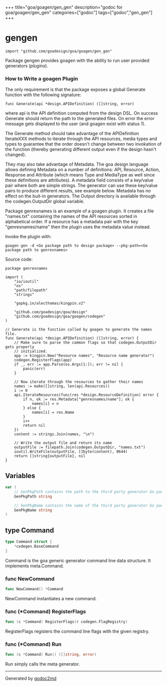 +++
title="goa/goagen/gen_gen"
description="godoc for goa/goagen/gen_gen"
categories=["godoc"]
tags=["godoc","gen_gen"]
+++

# gengen
    import "github.com/goadesign/goa/goagen/gen_gen"

Package gengen provides goagen with the ability to run user provided generators (*plugins*).

### How to Write a goagen Plugin
The only requirement is that the package exposes a global Generate function with the following
signature:


	func Generate(api *design.APIDefinition) ([]string, error)

where api is the API definition computed from the design DSL. On success Generate should return
the path to the generated files. On error the error message gets displayed to the user (and
goagen exist with status 1).

The Generate method should take advantage of the APIDefinition IterateXXX methods to iterate
through the API resources, media types and types to guarantee that the order doesn't change
between two invokation of the function (thereby generating different output even if the design
hasn't changed).

They may also take advantage of Metadata. The goa design language allows defining Metadata on a
number of definitions: API, Resource, Action, Response and Attribute (which means Type and
MediaType as well since these definitions are attributes). A metadata field consists of a
key/value pair where both are simple strings. The generator can use these key/value pairs to
produce different results, see example below. Metadata has no effect on the buit-in generators.
The Output directory is available through the codegen.OutputDir global variable.

Package genresnames is an example of a goagen plugin. It creates a file "names.txt" containing
the names of the API resources sorted in alphabetical order. If a resource has a
metadata pair with the key "genresnames/name" then the plugin uses the metadata value instead.

Invoke the plugin with:


	goagen gen -d <Go package path to design package> --pkg-path=<Go package path to genresnames>

Source code:


	package genresnames
	
	import (
		"io/ioutil"
		"os"
		"path/filepath"
		"strings"
	
		"gopkg.in/alecthomas/kingpin.v2"
	
		"github.com/goadesign/goa/design"
		"github.com/goadesign/goa/goagen/codegen"
	)
	
	// Generate is the function called by goagen to generate the names file.
	func Generate(api *design.APIDefinition) ([]string, error) {
		// Make sure to parse the common flags so that codegen.OutputDir gets properly
		// initialized.
		app := kingpin.New("Resource names", "Resource name generator")
		codegen.RegisterFlags(app)
		if _, err := app.Parse(os.Args[1:]); err != nil {
			panic(err)
		}
	
		// Now iterate through the resources to gather their names
		names := make([]string, len(api.Resources))
		i := 0
		api.IterateResources(func(res *design.ResourceDefinition) error {
			if n, ok := res.Metadata["genresnames/name"]; ok {
				names[i] = n
			} else {
				names[i] = res.Name
			}
			i++
			return nil
		})
		content := strings.Join(names, "\n")
	
		// Write the output file and return its name
		outputFile := filepath.Join(codegen.OutputDir, "names.txt")
		ioutil.WriteFile(outputFile, []byte(content), 0644)
		return []string{outputFile}, nil
	}





## Variables
``` go
var (
    // GenPkgPath contains the path to the third party generator Go package.
    GenPkgPath string

    // GenPkgName contains the name of the third party generator Go package.
    GenPkgName string
)
```


## type Command
``` go
type Command struct {
    *codegen.BaseCommand
}
```
Command is the goa generic generator command line data structure.
It implements meta.Command.









### func NewCommand
``` go
func NewCommand() *Command
```
NewCommand instantiates a new command.




### func (\*Command) RegisterFlags
``` go
func (c *Command) RegisterFlags(r codegen.FlagRegistry)
```
RegisterFlags registers the command line flags with the given registry.



### func (\*Command) Run
``` go
func (c *Command) Run() ([]string, error)
```
Run simply calls the meta generator.









- - -
Generated by [godoc2md](http://godoc.org/github.com/davecheney/godoc2md)
